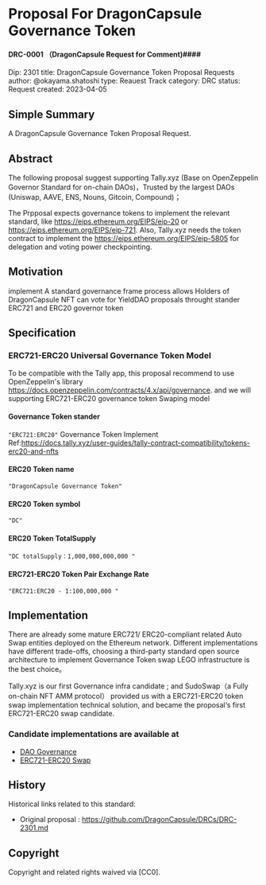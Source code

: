 # Proposal For DragonCapsule Governance Token # 
#### DRC-0001 （DragonCapsule Request for Comment)####


Dip: 2301
title: DragonCapsule Governance Token Proposal Requests
author:  @okayama.shatoshi
type: Reauest Track
category: DRC
status: Request
created: 2023-04-05


## Simple Summary

A DragonCapsule Governance Token Proposal Request.

## Abstract
The following proposal suggest supporting Tally.xyz  (Base on OpenZeppelin Governor Standard for on-chain DAOs)，Trusted by the largest DAOs (Uniswap, AAVE, ENS, Nouns, Gitcoin, Compound)；

The Prpposal expects governance tokens to implement the relevant standard, like https://eips.ethereum.org/EIPS/eip-20 or  https://eips.ethereum.org/EIPS/eip-721. Also, Tally.xyz needs the token contract to implement the https://eips.ethereum.org/EIPS/eip-5805 for delegation and voting power checkpointing. 


## Motivation
implement A standard governance frame process allows Holders of DragonCapsule NFT can vote for YieldDAO proposals throught stander ERC721 and ERC20 governor token

## Specification

### ERC721-ERC20 Universal Governance Token Model
To be compatible with the Tally app, this proposal recommend to use OpenZeppelin's library https://docs.openzeppelin.com/contracts/4.x/api/governance. and we will supporting ERC721-ERC20 governance token Swaping model

#### Governance Token stander 
 `"ERC721:ERC20"`
Governance Token Implement Ref:https://docs.tally.xyz/user-guides/tally-contract-compatibility/tokens-erc20-and-nfts

#### ERC20 Token name
 `"DragonCapsule Governance Token"`

#### ERC20 Token symbol
 `"DC"`

#### ERC20 Token TotalSupply
 `"DC totalSupply：1,000,000,000,000 "`

#### ERC721-ERC20 Token Pair Exchange Rate
 `"ERC721:ERC20 - 1:100,000,000 "`

## Implementation

There are already some mature  ERC721/ ERC20-compliant related Auto Swap entities deployed on the Ethereum network.
Different implementations have different trade-offs, choosing a third-party standard open source architecture to implement Governance Token swap LEGO infrastructure is the best choice。

Tally.xyz is our first  Governance infra candidate ; and SudoSwap（a Fully on-chain NFT AMM protocol） provided us with a ERC721-ERC20 token swap implementation technical solution, and became the proposal‘s first ERC721-ERC20 swap candidate.

### Candidate implementations are available at

- [DAO Governance](https://tally.xyz)
- [ERC721-ERC20 Swap](https://sudoswap.xyz)

## History
Historical links related to this standard:
- Original proposal : https://github.com/DragonCapsule/DRCs/DRC-2301.md

## Copyright
Copyright and related rights waived via [CC0].
